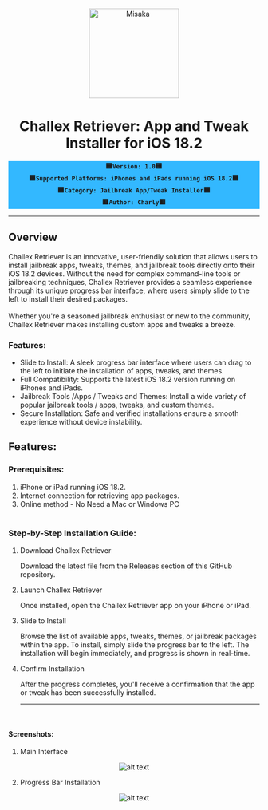 <br>
<p align="center">
<img src="https://xookz.com/challex-images/challexlogo.png" alt="Misaka" height="180" width="180"/>
</p>
<h1 align="center">Challex Retriever: App and Tweak Installer for iOS 18.2</h1>


  
<div align="center" style= "background-color: #33b8ff;"><b>
  
🟨`Version: 1.0`🟨 <br> 🟩`Supported Platforms: iPhones and iPads running iOS 18.2`🟩 <br> 🟪`Category: Jailbreak App/Tweak Installer`🟪 <br> 🟥`Author: Charly`🟥
  
  </b></div>


<hr>

  <h2>Overview</h2>

Challex Retriever is an innovative, user-friendly solution that allows users to install jailbreak apps, tweaks, themes, and jailbreak tools directly onto their iOS 18.2 devices. Without the need for complex command-line tools or jailbreaking techniques, Challex Retriever provides a seamless experience through its unique progress bar interface, where users simply slide to the left to install their desired packages.<br><br>
Whether you're a seasoned jailbreak enthusiast or new to the community, Challex Retriever makes installing custom apps and tweaks a breeze.<br>

<h3>Features:</h3>

* Slide to Install: A sleek progress bar interface where users can drag to the left to initiate the installation of apps, tweaks, and themes.
* Full Compatibility: Supports the latest iOS 18.2 version running on iPhones and iPads.
* Jailbreak Tools /Apps / Tweaks and Themes: Install a wide variety of popular jailbreak tools / apps, tweaks, and custom themes.
* Secure Installation: Safe and verified installations ensure a smooth experience without device instability.<br>

<div>
  
<h2>Features:</h2>

<h3>Prerequisites:</h3>

1. iPhone or iPad running iOS 18.2.
2. Internet connection for retrieving app packages.
3. Online method - No Need a Mac or Windows PC<br><br>

<h3>Step-by-Step Installation Guide:</h3>

1. Download Challex Retriever

   Download the latest  file from the Releases section of this GitHub repository.

2. Launch Challex Retriever

   Once installed, open the Challex Retriever app on your iPhone or iPad.

3. Slide to Install

   Browse the list of available apps, tweaks, themes, or jailbreak packages within the app. To install, simply slide the progress bar to the left. The installation will begin immediately, and progress is shown in real-time.

4. Confirm Installation

   After the progress completes, you'll receive a confirmation that the app or tweak has been successfully installed.<br><hr><br>
   
</div>

   <h4><b>Screenshots:</b></h4>

1. Main Interface
   
<div align="center">

![alt text](https://xookz.com/challex-images/challex22.jpg "Logo Title Text 1")

</div>

2. Progress Bar Installation

<div align="center">

![alt text](https://xookz.com/challex-images/challex11.jpg "Logo Title Text 1")

</div>




